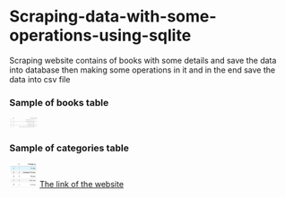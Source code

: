 # Scraping-data-with-some-operations-using-sqlite
Scraping website contains of books with some details and save the data into database then making some operations in it and in the end save the data into csv file
<h3>Sample of books table</h3>
<img src="sample_images/books.jpeg" alt="Books table" width="50" hight="100">
<h3>Sample of categories table</h3> 
<img src="sample_images/category.jpg" alt="Books table" width="50" hight="100">
<a href="https://books.toscrape.com">The link of the website</a>
